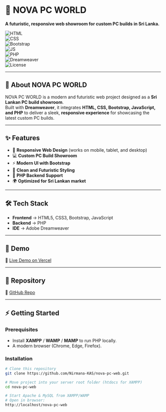 # 🚀 NOVA PC WORLD  

**A futuristic, responsive web showroom for custom PC builds in Sri Lanka.**  

![HTML](https://img.shields.io/badge/Code-HTML5-orange?logo=html5)  
![CSS](https://img.shields.io/badge/Style-CSS3-blue?logo=css3)  
![Bootstrap](https://img.shields.io/badge/Framework-Bootstrap-purple?logo=bootstrap)  
![JS](https://img.shields.io/badge/Script-JavaScript-yellow?logo=javascript)  
![PHP](https://img.shields.io/badge/Backend-PHP-777BB4?logo=php)  
![Dreamweaver](https://img.shields.io/badge/Editor-Dreamweaver-4CAF50?logo=adobe)  
![License](https://img.shields.io/badge/License-MIT-green)  

---

## 🌌 About NOVA PC WORLD  
NOVA PC WORLD is a modern and futuristic web project designed as a **Sri Lankan PC build showroom**.  
Built with **Dreamweaver**, it integrates **HTML, CSS, Bootstrap, JavaScript, and PHP** to deliver a sleek, **responsive experience** for showcasing the latest custom PC builds.  

---

## ✨ Features  
- 📱 **Responsive Web Design** (works on mobile, tablet, and desktop)  
- 💻 **Custom PC Build Showroom**  
- ⚡ **Modern UI with Bootstrap**  
- 🎨 **Clean and Futuristic Styling**  
- 🔧 **PHP Backend Support**  
- 🌍 **Optimized for Sri Lankan market**  

---

## 🛠️ Tech Stack  
- **Frontend** → HTML5, CSS3, Bootstrap, JavaScript  
- **Backend** → PHP  
- **IDE** → Adobe Dreamweaver  

---

## 🚀 Demo  
🔗 [Live Demo on Vercel](https://nova-pc-web.vercel.app/)  

---

## 📂 Repository  
🔗 [GitHub Repo](https://github.com/Nirmana-KAS/nova-pc-web)  

---

## ⚡ Getting Started  

### Prerequisites  
- Install **XAMPP** / **WAMP** / **MAMP** to run PHP locally.  
- A modern browser (Chrome, Edge, Firefox).  

### Installation  
```bash
# Clone this repository
git clone https://github.com/Nirmana-KAS/nova-pc-web.git

# Move project into your server root folder (htdocs for XAMPP)
cd nova-pc-web

# Start Apache & MySQL from XAMPP/WAMP
# Open in browser:
http://localhost/nova-pc-web
